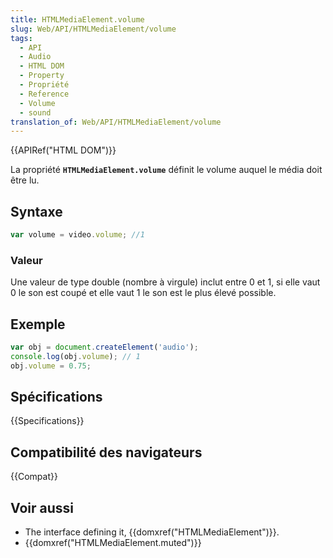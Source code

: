 ```yaml
---
title: HTMLMediaElement.volume
slug: Web/API/HTMLMediaElement/volume
tags:
  - API
  - Audio
  - HTML DOM
  - Property
  - Propriété
  - Reference
  - Volume
  - sound
translation_of: Web/API/HTMLMediaElement/volume
---
```

{{APIRef("HTML DOM")}}

La propriété **`HTMLMediaElement.volume`** définit le volume auquel le média doit être lu.

## Syntaxe

```js
var volume = video.volume; //1
```

### Valeur

Une valeur de type double (nombre à virgule) inclut entre 0 et 1, si elle vaut 0 le son est coupé et elle vaut 1 le son est le plus élevé possible.

## Exemple

```js
var obj = document.createElement('audio');
console.log(obj.volume); // 1
obj.volume = 0.75;
```

## Spécifications

{{Specifications}}

## Compatibilité des navigateurs

{{Compat}}

## Voir aussi

- The interface defining it, {{domxref("HTMLMediaElement")}}.
- {{domxref("HTMLMediaElement.muted")}}
